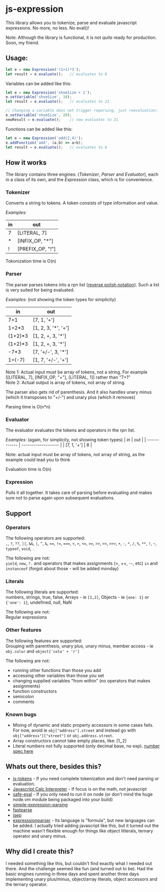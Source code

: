 # js-expression

This library allows you to tokenize, parse and evaluate javascript expressions. No more, no less. No eval()!

Note: Although the library is functional, it is not *quite* ready for production. Soon, my friend.

## Usage:

```javascript
let e = new Expression('(1+1)*3');
let result = e.evaluate();   // evaluates to 6
```

Variables can be added like this:

```javascript
let e = new Expression('shoeSize + 1');
e.setVariable('shoeSize', 10);
let result = e.evaluate();   // evaluates to 11

// Changing a variable does not trigger reparsing, just reevaluation:
e.setVariable('shoeSize', 20);
newResult = e.evaluate();    // now evaluates to 21
```

Functions can be added like this:

```javascript
let e = new Expression('add(2,4)');
e.addFunction('add', (a,b) => a+b);
let result = e.evaluate();   // evaluates to 6
```

## How it works
The library contains three engines: (*Tokenizer*, *Parser* and *Evaluator*), each in a class of its own, and the *Expression* class, which is for convenience.

### Tokenizer
Converts a string to tokens. A token consists of type information and value.

*Examples:*

| in      | out               |
| ------- | ----------------- |
| 7       | [LITERAL, 7]      |
| *       | [INFIX_OP, "*"]   |
| !       | [PREFIX_OP, "!"]  |

Tokonization time is O(n)

### Parser
The parser parses tokens into a rpn list ([reverse polish notation](https://en.wikipedia.org/wiki/Reverse_Polish_notation)). Such a list is very suited for being evaluated.

*Examples:* (not showing the token types for simplicity)

| in      | out                 |
| ------- | ------------------- |
| 7+1     | [7, 1, '+']         |
| 1+2*3   | [1, 2, 3, '*', '+'] |
| (1+2)*3 | [1, 2, +, 3, '*']   |
| (1+2)*3 | [1, 2, +, 3, '*']   |
| -7*3    | [7, '+/-', 3, '*']  |
| 1+(-7)  | [1, 7, '+/-', '+']  |

Note 1: Actual input must be array of tokens, not a string. For example [[LITERAL, 7], [INFIX_OP, "+"], [LITERAL, 1]] rather than "7+1"  
Note 2: Actual output is array of tokens, not array of string.

The parser also gets rid of parenthesis. And it also handles unary minus (which it transposes to "+/-") and unary plus (which it removes)

Parsing time is O(n*n)

### Evaluator
The evaluator evaluates the tokens and operators in the rpn list.

*Examples:* (again, for simplicity, not showing token types)
| in           | out                 |
| ------------ | ------------------- |
| [7, 1, '+']  | 8                   |

Note: actual input must be array of tokens, not array of string, as the example could lead you to think

Evaluation time is O(n)

### Expression
Pulls it all together. It takes care of parsing before evaluating and makes sure not to parse again upon subsequent evaluations.

## Support

### Operators
The following operators are supported:  
`,`, `?`, `??`, `||`, `&&`, `|`, `^`, `&`, `==`, `!=`, `===`, `<`, `>`, `<=`, `>=`, `>>`, `<<`, `>>>`, `+`, `-`, `*`, `/`, `%`, `**`, `!`, `~`, `typeof`, `void`, `.`

The following are not:  
`yield`, `new`, `?.` and operators that makes assignments (=, ++, --, etc)
`in` and `instanceof` (forgot about those - will be added monday)


### Literals
The following literals are supported:  
numbers, strings, true, false, Arrays - ie `[1,2]`, Objects - ie `{one: 1}` or `{'one': 1}`, undefined, null, NaN

The following are not:  
Regular expressions

### Other features
The following features are supported:  
Grouping with parenthesis, unary plus, unary minus, member access - ie `obj.color` and `object['colo' + 'r']`

The following are not:  
- running other functions than those you add
- accessing other variables than those you set
- changing supplied variables "from within" (no operators that makes assignments)
- function constructors
- semicolon
- comments

### Known bugs
- Mixing of dynamic and static property accessors in some cases fails. For now, avoid ie `obj["address"].street` and instead go with  `obj["address"]["street"]` or `obj.address.street`.
- Array constructors cannot take empty places, like: [1,,2]
- Literal numbers not fully supported (only decimal base, no exp). [number spec here](https://www.w3resource.com/javascript/variables-literals/literals.php)

## Whats out there, besides this?
- [js-tokens](https://github.com/lydell/js-tokens#punctuator) - If you need complete tokenization and don't need parsing or evaluation.
- [Javascript Calc Interpreter](https://www.npmjs.com/package/javascript-calc-interpreter) - If focus is on the math, not javascript
- [safe-eval](https://www.npmjs.com/package/safe-eval) - If you only need to run it on node (or don't mind the huge node.vm module being packaged into your build)
- [simple-expression-parsing](https://www.npmjs.com/package/simple-expression-parsing])
- [fastparse](https://www.npmjs.com/package/fastparse)
- [jsep](https://github.com/EricSmekens/jsep)
- [expresssionparser](https://www.npmjs.com/package/expressionparser) - Its language is "formula", but new languages can be added. I actually tried adding javascript like this, but it turned out the machine wasn't flexible enough for things like object litterals, ternary operator and unary minus.

## Why did I create this?
I needed something like this, but couldn't find exactly what I needed out there. And the challenge seemed like fun (and turned out to be). Had the basic engines running in three days and spent another three days implementing unary plus/minus, object/array literals, object accessors and the ternary operator.
